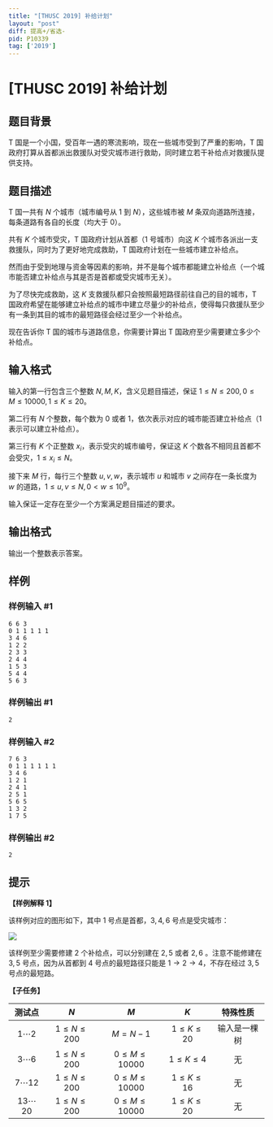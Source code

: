 ```yaml
---
title: "[THUSC 2019] 补给计划"
layout: "post"
diff: 提高+/省选-
pid: P10339
tag: ['2019']
---
```

# [THUSC 2019] 补给计划
## 题目背景

T 国是一个小国，受百年一遇的寒流影响，现在一些城市受到了严重的影响，T 国政府打算从首都派出救援队对受灾城市进行救助，同时建立若干补给点对救援队提供支持。
## 题目描述

T 国一共有 $N$ 个城市（城市编号从 $1$ 到 $N$），这些城市被 $M$ 条双向道路所连接，每条道路有各自的长度（均大于 $0$）。

共有 $K$ 个城市受灾，T 国政府计划从首都（$1$ 号城市）向这 $K$ 个城市各派出一支救援队，同时为了更好地完成救助，T 国政府计划在一些城市建立补给点。

然而由于受到地理与资金等因素的影响，并不是每个城市都能建立补给点（一个城市能否建立补给点与其是否是首都或受灾城市无关）。

为了尽快完成救助，这 $K$ 支救援队都只会按照最短路径前往自己的目的城市，T 国政府希望在能够建立补给点的城市中建立尽量少的补给点，使得每只救援队至少有一条到其目的城市的最短路径会经过至少一个补给点。

现在告诉你 T 国的城市与道路信息，你需要计算出 T 国政府至少需要建立多少个补给点。
## 输入格式

输入的第一行包含三个整数 $N,M,K$，含义见题目描述，保证 $1 \le N \le 200, 0 \le M \le 10000, 1 \le K \le 20$。

第二行有 $N$ 个整数，每个数为 $0$ 或者 $1$，依次表示对应的城市能否建立补给点（$1$ 表示可以建立补给点）。

第三行有 $K$ 个正整数 $x_i$，表示受灾的城市编号，保证这 $K$ 个数各不相同且首都不会受灾，$1 \le x_i \le N$。

接下来 $M$ 行，每行三个整数 $u,v,w$，表示城市 $u$ 和城市 $v$ 之间存在一条长度为 $w$ 的道路，$1 \le u,v \le N, 0 < w \le 10^9$。

输入保证一定存在至少一个方案满足题目描述的要求。
## 输出格式

输出一个整数表示答案。
## 样例

### 样例输入 #1
```
6 6 3
0 1 1 1 1 1
3 4 6
1 2 2
2 3 3
2 4 4
1 5 3
5 4 4
5 6 3

```
### 样例输出 #1
```
2

```
### 样例输入 #2
```
7 6 3
0 1 1 1 1 1 1
3 4 6
1 2 1
2 4 1
2 5 1
5 6 5
1 3 2
1 7 5

```
### 样例输出 #2
```
2

```
## 提示

**【样例解释 1】**

该样例对应的图形如下，其中 $1$ 号点是首都，$3,4,6$ 号点是受灾城市：

![](https://cdn.luogu.com.cn/upload/image_hosting/64qspivj.png)

该样例至少需要修建 $2$ 个补给点，可以分别建在 $2,5$ 或者 $2,6$ 。注意不能修建在 $3,5$ 号点，因为从首都到 $4$ 号点的最短路径只能是 $1 \rightarrow 2 \rightarrow 4$，不存在经过 $3,5$ 号点的最短路。

**【子任务】**

| 测试点  | $N$ | $M$ | $K$ | 特殊性质 |
| :--:|:--:|:--:|:--:|:--:|
| $1\cdots 2$ | $1 \le N \le 200$ | $M=N-1$| $1 \le K \le 20$ | 输入是一棵树 |
| $3\cdots 6$ | $1 \le N \le 200$ | $0 \le M \le 10000$ | $1 \le K \le 4$ | 无 |
| $7\cdots 12$ | $1 \le N \le 200$ | $0 \le M \le 10000$ | $1 \le K \le 16$ | 无 |
| $13\cdots 20$ | $1 \le N \le 200$ | $0 \le M \le 10000$ | $1 \le K \le 20$ | 无 |
